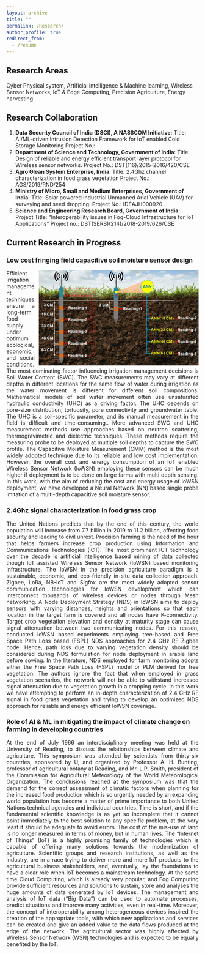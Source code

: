 ```yaml
---
layout: archive 
title: ""
permalink: /Research/
author_profile: true
redirect_from:
  - /resume
---
```


## Research Areas 
Cyber Physical system,	Artificial intelligence & Machine learning,	Wireless Sensor Networks, IoT & Edge Computing,	Precision Agriculture, Energy harvesting

## Research Collaboration
1. **Data Security Council of India (DSCI), A NASSCOM Initiative**:
Title: AI/ML-driven Intrusion Detection Framework for IoT enabled Cold Storage Monitoring
Project No.:
2. **Department of Science and Technology, Government of India**:
Title: Design of reliable and energy efficient transport layer protocol for Wireless sensor networks.
Project No.: DST(116)/2015-2016/420/CSE
3. **Agro Glean System Enterprise, India**:
Title: 2.4Ghz channel characterization in food grass vegetation
Project No.: AGS/2019/RND/254
4. **Ministry of Micro, Small and Medium Enterprises, Government of India**:
Title: Solar powered industrial Unmanned Arial Vehicle (UAV) for surveying and seed dropping.
Project No.: IDEAJH000920
5. **Science and Engineering Research Board, Government of India**:
Project Title: “Interoperability issues in Fog-Cloud Infrastructure for IoT Applications”
Project no.: DST(SERB)(214)/2018-2019/626/CSE

## Current Research in Progress

### **Low cost fringing field capacitive soil moisture sensor design**
<p align="justify"> <img align="right" src="/images/soil.png" width="430">
Efficient irrigation management techniques ensure a long-term food supply under optimum ecological, economic, and social conditions. The most dominating factor influencing irrigation management decisions is Soil Water Content (SWC). The SWC measurements may vary at different depths in different locations for the same flow of water during irrigation as the water movement is different for different soil compositions. Mathematical models of soil water movement often use unsaturated hydraulic conductivity (UHC) as a driving factor. The UHC depends on pore-size distribution, tortuosity, pore connectivity and groundwater table. The UHC is a soil-specific parameter, and its manual measurement in the field is difficult and time-consuming..
<!--more-->
More advanced SWC and UHC measurement methods use approaches based on neutron scattering, thermogravimetric and dielectric techniques. These methods require the measuring probe to be deployed at multiple soil depths to capture the SWC profile. The Capacitive Moisture Measurement (CMM) method is the most widely adopted technique due to its reliable and low cost implementation. However, the overall cost and energy consumption of an IoT enabled Wireless Sensor Network (IoWSN) employing these sensors can be much higher if deployment is to be done on large farms with multi depth sensing. In this work, with the aim of reducing the cost and energy usage of IoWSN deployment, we have developed a Neural Network (NN) based single probe imitation of a multi-depth capacitive soil moisture sensor. </p>

  
### **2.4Ghz signal characterization in food grass crop**
<p align="justify">The United Nations predicts that by the end of this century, the world population will increase from 7.7 billion in 2019 to 11.2 billion, affecting food security and leading to civil unrest. Precision farming is the need of the hour that helps farmers increase crop production using Information and Communications Technologies (ICT). The most prominent ICT technology over the decade is artificial intelligence based mining of data collected though IoT assisted Wireless Sensor Network (IoWSN) based monitoring infrastructure. The IoWSN in the precision agriculture paradigm is a sustainable, economic, and eco-friendly in-situ data collection approach. Zigbee, LoRa, NB-IoT and Sigfox are the most widely adopted sensor communication technologies for IoWSN development which can interconnect thousands of wireless devices or nodes through Mesh networking. A Node Deployment Strategy (NDS) in IoWSN aims to deploy sensors with varying distances, heights and orientations so that each location in the target farm is covered and all nodes have K-connectivity. Target crop vegetation elevation and density at maturity stage can cause signal attenuation between two communicating nodes. For this reason, conducted IoWSN based experiments employing tree-based and Free Space Path Loss based (FSPL) NDS approaches for 2.4 GHz RF Zigbee node. Hence, path loss due to varying vegetation density should be considered during NDS formulation for node deployment in arable land before sowing. In the literature, NDS employed for farm monitoring adopts either the Free Space Path Loss (FSPL) model or PLM derived for tree vegetation. The authors ignore the fact that when employed in grass vegetation scenarios, the network will not be able to withstand increased signal attenuation due to vegetation growth in a cropping cycle. In this work we have attempting to perform an in-depth characterization of 2.4 GHz RF signal in food grass vegetation and trying to develop an optimized NDS approach for reliable and energy efficient IoWSN coverage. </p>

### **Role of AI & ML in mitigating the impact of climate change on farming in developing countries**
<p align="justify">At the end of July 1966 an interdisciplinary meeting was held at the University of Reading, to discuss the relationships between climate and agriculture. This symposium was attended by scientists from thirty-six countries, sponsored by U, and organized by Professor A. H. Bunting, professor of agricultural botany at Reading, and Mr. L.P. Smith, president of the Commission for Agricultural Meteorology of the World Meteorological Organization. The conclusions reached at the symposium was that the demand for the correct assessment of climatic factors when planning for the increased food production which is so urgently needed by an expanding world population has become a matter of prime importance to both United Nations technical agencies and individual countries. Time is short, and if the fundamental scientific knowledge is as yet so incomplete that it cannot point immediately to the best solution to any specific problem, at the very least it should be adequate to avoid errors. The cost of the mis-use of land is no longer measured in terms of money, but in human lives. The “Internet of Things” (IoT) is a highly promising family of technologies which is capable of offering many solutions towards the modernization of agriculture. Scientific groups and research institutions, as well as the industry, are in a race trying to deliver more and more IoT products to the agricultural business stakeholders, and, eventually, lay the foundations to have a clear role when IoT becomes a mainstream technology. At the same time Cloud Computing, which is already very popular, and Fog Computing provide sufficient resources and solutions to sustain, store and analyses the huge amounts of data generated by IoT devices. The management and analysis of IoT data (“Big Data”) can be used to automate processes, predict situations and improve many activities, even in real-time. Moreover, the concept of interoperability among heterogeneous devices inspired the creation of the appropriate tools, with which new applications and services can be created and give an added value to the data flows produced at the edge of the network. The agricultural sector was highly affected by Wireless Sensor Network (WSN) technologies and is expected to be equally benefited by the IoT. </p>
